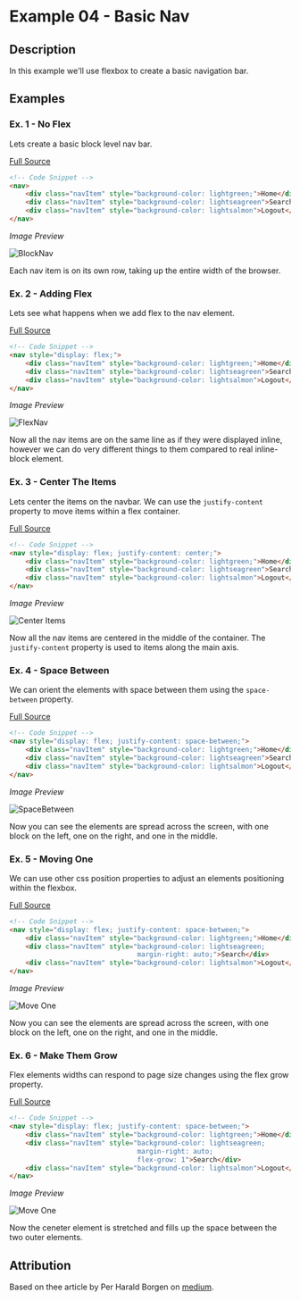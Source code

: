 # Example 04 - Basic Nav

## Description

In this example we'll use flexbox to create a basic navigation bar.

## Examples

### Ex. 1 - No Flex
Lets create a basic block level nav bar.

[Full Source](./Ex04-1.html)
```html
<!-- Code Snippet -->
<nav>
    <div class="navItem" style="background-color: lightgreen;">Home</div>
    <div class="navItem" style="background-color: lightseagreen">Search</div>
    <div class="navItem" style="background-color: lightsalmon">Logout</div>
</nav>
```

*Image Preview*

![BlockNav](./imgs/SimpleNav1.png)

Each nav item is on its own row, taking up the entire width of the browser.

### Ex. 2 - Adding Flex
Lets see what happens when we add flex to the nav element.

[Full Source](./Ex04-2.html)
```html
<!-- Code Snippet -->
<nav style="display: flex;">
    <div class="navItem" style="background-color: lightgreen;">Home</div>
    <div class="navItem" style="background-color: lightseagreen">Search</div>
    <div class="navItem" style="background-color: lightsalmon">Logout</div>
</nav>
```

*Image Preview*

![FlexNav](./imgs/SimpleNav2.png)

Now all the nav items are on the same line as if they were displayed inline, however we can do very different things to them compared to real inline-block element.

### Ex. 3 - Center The Items
Lets center the items on the navbar. We can use the `justify-content` property to move items within a flex container.

[Full Source](./Ex04-3.html)
```html
<!-- Code Snippet -->
<nav style="display: flex; justify-content: center;">
    <div class="navItem" style="background-color: lightgreen;">Home</div>
    <div class="navItem" style="background-color: lightseagreen">Search</div>
    <div class="navItem" style="background-color: lightsalmon">Logout</div>
</nav>
```

*Image Preview*

![Center Items](./imgs/SimpleNav3.png)

Now all the nav items are centered in the middle of the container. The `justify-content` property is used to items along the main axis.

### Ex. 4 - Space Between
We can orient the elements with space between them using the `space-between` property.

[Full Source](./Ex04-4.html)
```html
<!-- Code Snippet -->
<nav style="display: flex; justify-content: space-between;">
    <div class="navItem" style="background-color: lightgreen;">Home</div>
    <div class="navItem" style="background-color: lightseagreen">Search</div>
    <div class="navItem" style="background-color: lightsalmon">Logout</div>
</nav>
```

*Image Preview*

![SpaceBetween](./imgs/SimpleNav4.png)

Now you can see the elements are spread across the screen, with one block on the left, one on the right, and one in the middle.

### Ex. 5 - Moving One
We can use other css position properties to adjust an elements positioning within the flexbox.

[Full Source](./Ex04-5.html)
```html
<!-- Code Snippet -->
<nav style="display: flex; justify-content: space-between;">
    <div class="navItem" style="background-color: lightgreen;">Home</div>
    <div class="navItem" style="background-color: lightseagreen;
                                margin-right: auto;">Search</div>
    <div class="navItem" style="background-color: lightsalmon">Logout</div>
</nav>
```

*Image Preview*

![Move One](./imgs/SimpleNav5.png)

Now you can see the elements are spread across the screen, with one block on the left, one on the right, and one in the middle.

### Ex. 6 - Make Them Grow
Flex elements widths can respond to page size changes using the flex grow property.

[Full Source](./Ex04-6.html)
```html
<!-- Code Snippet -->
<nav style="display: flex; justify-content: space-between;">
    <div class="navItem" style="background-color: lightgreen;">Home</div>
    <div class="navItem" style="background-color: lightseagreen;
                                margin-right: auto;
                                flex-grow: 1">Search</div>
    <div class="navItem" style="background-color: lightsalmon">Logout</div>
</nav>
```

*Image Preview*

![Move One](./imgs/SimpleNav6.png)

Now the ceneter element is stretched and fills up the space between the two outer elements.

## Attribution

Based on thee article by Per Harald Borgen on [medium](https://medium.freecodecamp.org/learn-css-flexbox-in-5-minutes-b941f0affc34).
